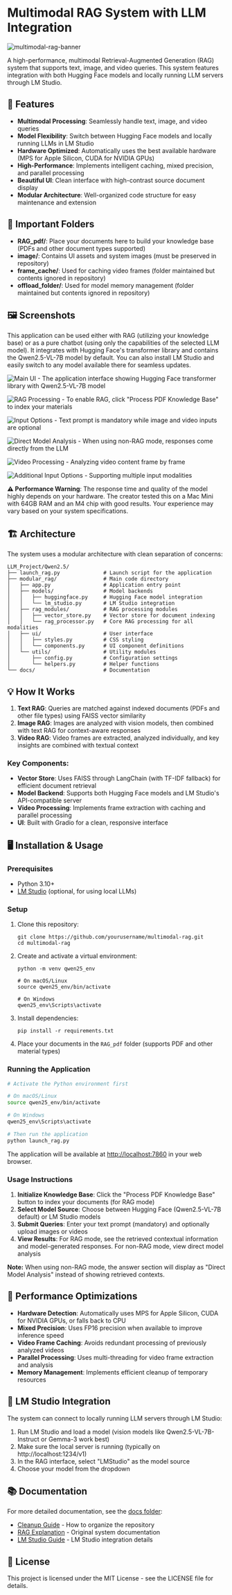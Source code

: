 # Multimodal RAG System with LLM Integration

![multimodal-rag-banner](screenshot/1.png)

A high-performance, multimodal Retrieval-Augmented Generation (RAG) system that supports text, image, and video queries. This system features integration with both Hugging Face models and locally running LLM servers through LM Studio.

## 🚀 Features

- **Multimodal Processing**: Seamlessly handle text, image, and video queries
- **Model Flexibility**: Switch between Hugging Face models and locally running LLMs in LM Studio
- **Hardware Optimized**: Automatically uses the best available hardware (MPS for Apple Silicon, CUDA for NVIDIA GPUs)
- **High-Performance**: Implements intelligent caching, mixed precision, and parallel processing
- **Beautiful UI**: Clean interface with high-contrast source document display
- **Modular Architecture**: Well-organized code structure for easy maintenance and extension

## 📁 Important Folders

- **RAG_pdf/**: Place your documents here to build your knowledge base (PDFs and other document types supported)
- **image/**: Contains UI assets and system images (must be preserved in repository)
- **frame_cache/**: Used for caching video frames (folder maintained but contents ignored in repository)
- **offload_folder/**: Used for model memory management (folder maintained but contents ignored in repository)

## 🖼️ Screenshots

This application can be used either with RAG (utilizing your knowledge base) or as a pure chatbot (using only the capabilities of the selected LLM model). It integrates with Hugging Face's transformer library and contains the Qwen2.5-VL-7B model by default. You can also install LM Studio and easily switch to any model available there for seamless updates.

![Main UI - The application interface showing Hugging Face transformer library with Qwen2.5-VL-7B model](screenshot/1.png)

![RAG Processing - To enable RAG, click "Process PDF Knowledge Base" to index your materials](screenshot/2.png)

![Input Options - Text prompt is mandatory while image and video inputs are optional](screenshot/3.png)

![Direct Model Analysis - When using non-RAG mode, responses come directly from the LLM](screenshot/4.png)

![Video Processing - Analyzing video content frame by frame](screenshot/5.png)

![Additional Input Options - Supporting multiple input modalities](screenshot/6.png)

**⚠️ Performance Warning**: The response time and quality of the model highly depends on your hardware. The creator tested this on a Mac Mini with 64GB RAM and an M4 chip with good results. Your experience may vary based on your system specifications.

## 🏗️ Architecture

The system uses a modular architecture with clean separation of concerns:

```
LLM_Project/Qwen2.5/
├── launch_rag.py              # Launch script for the application
├── modular_rag/               # Main code directory
│   ├── app.py                 # Application entry point
│   ├── models/                # Model backends
│   │   ├── huggingface.py     # Hugging Face model integration
│   │   └── lm_studio.py       # LM Studio integration
│   ├── rag_modules/           # RAG processing modules
│   │   ├── vector_store.py    # Vector store for document indexing
│   │   └── rag_processor.py   # Core RAG processing for all modalities
│   ├── ui/                    # User interface
│   │   ├── styles.py          # CSS styling
│   │   └── components.py      # UI component definitions
│   └── utils/                 # Utility modules
│       ├── config.py          # Configuration settings
│       └── helpers.py         # Helper functions
└── docs/                      # Documentation
```

## 💡 How It Works

1. **Text RAG**: Queries are matched against indexed documents (PDFs and other file types) using FAISS vector similarity
2. **Image RAG**: Images are analyzed with vision models, then combined with text RAG for context-aware responses
3. **Video RAG**: Video frames are extracted, analyzed individually, and key insights are combined with textual context

### Key Components:

- **Vector Store**: Uses FAISS through LangChain (with TF-IDF fallback) for efficient document retrieval
- **Model Backend**: Supports both Hugging Face models and LM Studio's API-compatible server
- **Video Processing**: Implements frame extraction with caching and parallel processing
- **UI**: Built with Gradio for a clean, responsive interface

## 🖥️ Installation & Usage

### Prerequisites

- Python 3.10+
- [LM Studio](https://lmstudio.ai/) (optional, for using local LLMs)

### Setup

1. Clone this repository:
   ```
   git clone https://github.com/yourusername/multimodal-rag.git
   cd multimodal-rag
   ```

2. Create and activate a virtual environment:
   ```
   python -m venv qwen25_env
   
   # On macOS/Linux
   source qwen25_env/bin/activate
   
   # On Windows
   qwen25_env\Scripts\activate
   ```

3. Install dependencies:
   ```
   pip install -r requirements.txt
   ```

4. Place your documents in the `RAG_pdf` folder (supports PDF and other material types)

### Running the Application

```bash
# Activate the Python environment first

# On macOS/Linux
source qwen25_env/bin/activate

# On Windows
qwen25_env\Scripts\activate

# Then run the application
python launch_rag.py
```

The application will be available at [http://localhost:7860](http://localhost:7860) in your web browser.

### Usage Instructions

1. **Initialize Knowledge Base**: Click the "Process PDF Knowledge Base" button to index your documents (for RAG mode)
2. **Select Model Source**: Choose between Hugging Face (Qwen2.5-VL-7B default) or LM Studio models
3. **Submit Queries**: Enter your text prompt (mandatory) and optionally upload images or videos
4. **View Results**: For RAG mode, see the retrieved contextual information and model-generated responses. For non-RAG mode, view direct model analysis

**Note:** When using non-RAG mode, the answer section will display as "Direct Model Analysis" instead of showing retrieved contexts.

## 🚄 Performance Optimizations

- **Hardware Detection**: Automatically uses MPS for Apple Silicon, CUDA for NVIDIA GPUs, or falls back to CPU
- **Mixed Precision**: Uses FP16 precision when available to improve inference speed
- **Video Frame Caching**: Avoids redundant processing of previously analyzed videos
- **Parallel Processing**: Uses multi-threading for video frame extraction and analysis
- **Memory Management**: Implements efficient cleanup of temporary resources

## 🔌 LM Studio Integration

The system can connect to locally running LLM servers through LM Studio:

1. Run LM Studio and load a model (vision models like Qwen2.5-VL-7B-Instruct or Gemma-3 work best)
2. Make sure the local server is running (typically on http://localhost:1234/v1)
3. In the RAG interface, select "LMStudio" as the model source
4. Choose your model from the dropdown

## 📚 Documentation

For more detailed documentation, see the [docs folder](./modular_rag/docs):

- [Cleanup Guide](./modular_rag/docs/CLEANUP_GUIDE.md) - How to organize the repository
- [RAG Explanation](./modular_rag/docs/RAG_concise_readme.md) - Original system documentation
- [LM Studio Guide](./modular_rag/docs/LM_STUDIO_FIX_GUIDE.md) - LM Studio integration details

## 📜 License

This project is licensed under the MIT License - see the LICENSE file for details.
